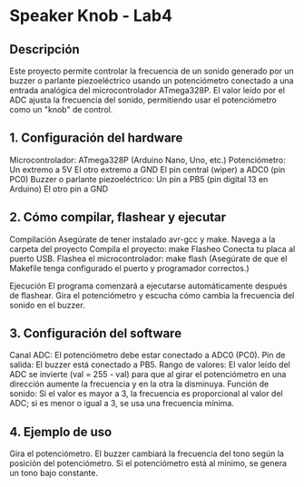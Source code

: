 # Speaker Knob - Lab4
## Descripción
Este proyecto permite controlar la frecuencia de un sonido generado por un buzzer o parlante piezoeléctrico usando un potenciómetro conectado a una entrada analógica del microcontrolador ATmega328P. El valor leído por el ADC ajusta la frecuencia del sonido, permitiendo usar el potenciómetro como un "knob" de control.

## 1. Configuración del hardware
Microcontrolador: ATmega328P (Arduino Nano, Uno, etc.)
Potenciómetro:
Un extremo a 5V
El otro extremo a GND
El pin central (wiper) a ADC0 (pin PC0)
Buzzer o parlante piezoeléctrico:
Un pin a PB5 (pin digital 13 en Arduino)
El otro pin a GND

## 2. Cómo compilar, flashear y ejecutar
Compilación
Asegúrate de tener instalado avr-gcc y make.
Navega a la carpeta del proyecto
Compila el proyecto:
make
Flasheo
Conecta tu placa al puerto USB.
Flashea el microcontrolador:
make flash
(Asegúrate de que el Makefile tenga configurado el puerto y programador correctos.)

Ejecución
El programa comenzará a ejecutarse automáticamente después de flashear.
Gira el potenciómetro y escucha cómo cambia la frecuencia del sonido en el buzzer.

## 3. Configuración del software
Canal ADC: El potenciómetro debe estar conectado a ADC0 (PC0).
Pin de salida: El buzzer está conectado a PB5.
Rango de valores: El valor leído del ADC se invierte (val = 255 - val) para que al girar el potenciómetro en una dirección aumente la frecuencia y en la otra la disminuya.
Función de sonido: Si el valor es mayor a 3, la frecuencia es proporcional al valor del ADC; si es menor o igual a 3, se usa una frecuencia mínima.

## 4. Ejemplo de uso
Gira el potenciómetro.
El buzzer cambiará la frecuencia del tono según la posición del potenciómetro.
Si el potenciómetro está al mínimo, se genera un tono bajo constante.
